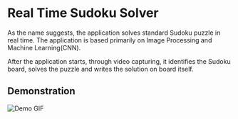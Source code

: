 ﻿# Real Time Sudoku Solver

As the name suggests, the application solves standard Sudoku puzzle in real time. The application is based primarily on Image Processing and Machine Learning(CNN).

After the application starts, through video capturing, it identifies the Sudoku board, solves the puzzle and writes the solution on board itself.

## Demonstration
![Demo GIF]([https://github.com/Avnee29/Real-Time-Sudoku-Solver/Demo/example.gif])
